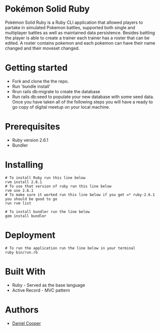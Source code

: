 # Pokémon Solid Ruby
Pokémon Solid Ruby is a Ruby CLI application that allowed players to partake in simulated Pokemon battles, supported both single and multiplayer battles as well as maintained data persistence. Besides battling the player is able to create a trainer each trainer has a roster that can be edited. A roster contains pokemon and each pokemon can have their name changed and their moveset changed.

# Getting started
* Fork and clone the the repo.
* Run 'bundle install'
* Rrun rails db:migrate to create the database 
* Run rails db:seed to populate your new database with some seed data.
Once you have taken all of the following steps you will have a ready to go copy of digital meetup on your local machine.


# Prerequisites
* Ruby version 2.6.1
* Bundler

# Installing
```
# To install Ruby run this line below
rvm install 2.6.1
# To use that version of ruby run this line below
rvm use 2.6.1
# To make sure it worked run this line below if you get =* ruby-2.6.1 you should be good to go
run rvm list 
```
```
# To install bundler run the line below
gem install bundler
```

# Deployment
```
# To run the application run the line below in your terminal 
ruby bin/run.rb
```

# Built With
* Ruby - Served as the base language
* Active Record - MVC pattern 


# Authors
* [Daniel Cooper](https://github.com/DannyCoop)


